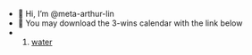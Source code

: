 - 👋 Hi, I’m @meta-arthur-lin
- 👀  You may download the 3-wins calendar with the link below
- 1. <A href='https://github.com/meta-arthur-lin/3-wins-2023/raw/main/2023-1.ics' download>water</a> 

<!---
meta-arthur-lin/meta-arthur-lin is a ✨ special ✨ repository because its `README.md` (this file) appears on your GitHub profile.
You can click the Preview link to take a look at your changes.
--->
